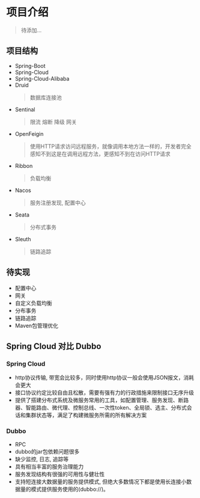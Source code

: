 # 项目介绍

> 待添加...

## 项目结构
- Spring-Boot
- Spring-Cloud
- Spring-Cloud-Alibaba
- Druid
    > 数据库连接池
- Sentinal
    > 限流 熔断 降级 网关
- OpenFeigin
    > 使用HTTP请求访问远程服务，就像调用本地方法一样的，开发者完全感知不到这是在调用远程方法，更感知不到在访问HTTP请求
- Ribbon
    > 负载均衡
- Nacos
    > 服务注册发现,  配置中心
- Seata
    > 分布式事务
- Sleuth
    > 链路追踪

## 待实现

- 配置中心
- 网关
- 自定义负载均衡
- 分布事务
- 链路追踪
- Maven包管理优化

## Spring Cloud 对比 Dubbo

### Spring Cloud

- http协议传输, 带宽会比较多，同时使用http协议一般会使用JSON报文，消耗会更大
- 接口协议约定比较自由且松散，需要有强有力的行政措施来限制接口无序升级
- 提供了搭建分布式系统及微服务常用的工具，如配置管理、服务发现、断路器、智能路由、微代理、控制总线、一次性token、全局锁、选主、分布式会话和集群状态等，满足了构建微服务所需的所有解决方案

### Dubbo

- RPC
- dubbo的jar包依赖问题很多
- 缺少监控, 日志, 追踪等
- 具有相当丰富的服务治理能力
- 服务发现结构有很强的可用性与健壮性
- 支持短连接大数据量的服务提供模式, 但绝大多数情况下都是使用长连接小数据量的模式提供服务使用的(dubbo://)。